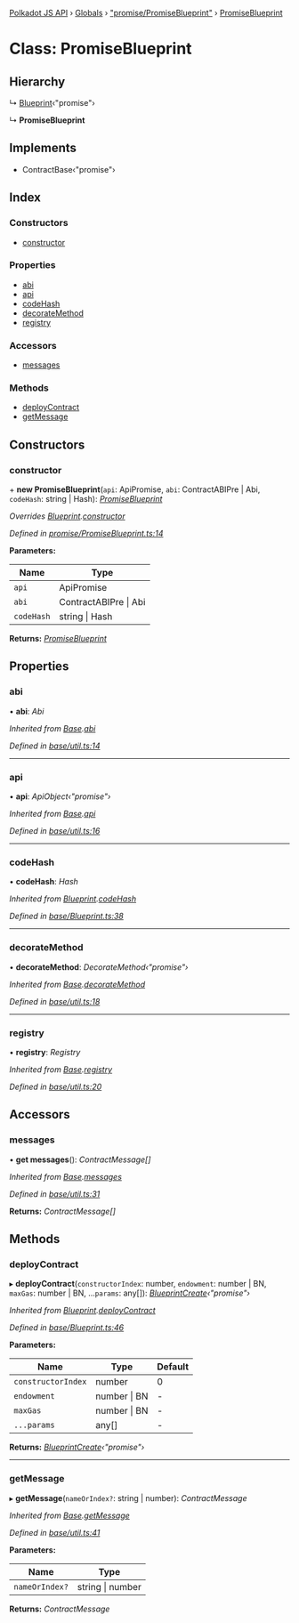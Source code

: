 [Polkadot JS API](../README.md) › [Globals](../globals.md) › ["promise/PromiseBlueprint"](../modules/_promise_promiseblueprint_.md) › [PromiseBlueprint](_promise_promiseblueprint_.promiseblueprint.md)

# Class: PromiseBlueprint

## Hierarchy

  ↳ [Blueprint](_base_blueprint_.blueprint.md)‹"promise"›

  ↳ **PromiseBlueprint**

## Implements

* ContractBase‹"promise"›

## Index

### Constructors

* [constructor](_promise_promiseblueprint_.promiseblueprint.md#constructor)

### Properties

* [abi](_promise_promiseblueprint_.promiseblueprint.md#abi)
* [api](_promise_promiseblueprint_.promiseblueprint.md#api)
* [codeHash](_promise_promiseblueprint_.promiseblueprint.md#codehash)
* [decorateMethod](_promise_promiseblueprint_.promiseblueprint.md#decoratemethod)
* [registry](_promise_promiseblueprint_.promiseblueprint.md#registry)

### Accessors

* [messages](_promise_promiseblueprint_.promiseblueprint.md#messages)

### Methods

* [deployContract](_promise_promiseblueprint_.promiseblueprint.md#deploycontract)
* [getMessage](_promise_promiseblueprint_.promiseblueprint.md#getmessage)

## Constructors

###  constructor

\+ **new PromiseBlueprint**(`api`: ApiPromise, `abi`: ContractABIPre | Abi, `codeHash`: string | Hash): *[PromiseBlueprint](_promise_promiseblueprint_.promiseblueprint.md)*

*Overrides [Blueprint](_base_blueprint_.blueprint.md).[constructor](_base_blueprint_.blueprint.md#constructor)*

*Defined in [promise/PromiseBlueprint.ts:14](https://github.com/polkadot-js/api/blob/0dc46445bc/packages/api-contract/src/promise/PromiseBlueprint.ts#L14)*

**Parameters:**

Name | Type |
------ | ------ |
`api` | ApiPromise |
`abi` | ContractABIPre &#124; Abi |
`codeHash` | string &#124; Hash |

**Returns:** *[PromiseBlueprint](_promise_promiseblueprint_.promiseblueprint.md)*

## Properties

###  abi

• **abi**: *Abi*

*Inherited from [Base](_base_util_.base.md).[abi](_base_util_.base.md#abi)*

*Defined in [base/util.ts:14](https://github.com/polkadot-js/api/blob/0dc46445bc/packages/api-contract/src/base/util.ts#L14)*

___

###  api

• **api**: *ApiObject‹"promise"›*

*Inherited from [Base](_base_util_.base.md).[api](_base_util_.base.md#api)*

*Defined in [base/util.ts:16](https://github.com/polkadot-js/api/blob/0dc46445bc/packages/api-contract/src/base/util.ts#L16)*

___

###  codeHash

• **codeHash**: *Hash*

*Inherited from [Blueprint](_base_blueprint_.blueprint.md).[codeHash](_base_blueprint_.blueprint.md#codehash)*

*Defined in [base/Blueprint.ts:38](https://github.com/polkadot-js/api/blob/0dc46445bc/packages/api-contract/src/base/Blueprint.ts#L38)*

___

###  decorateMethod

• **decorateMethod**: *DecorateMethod‹"promise"›*

*Inherited from [Base](_base_util_.base.md).[decorateMethod](_base_util_.base.md#decoratemethod)*

*Defined in [base/util.ts:18](https://github.com/polkadot-js/api/blob/0dc46445bc/packages/api-contract/src/base/util.ts#L18)*

___

###  registry

• **registry**: *Registry*

*Inherited from [Base](_base_util_.base.md).[registry](_base_util_.base.md#registry)*

*Defined in [base/util.ts:20](https://github.com/polkadot-js/api/blob/0dc46445bc/packages/api-contract/src/base/util.ts#L20)*

## Accessors

###  messages

• **get messages**(): *ContractMessage[]*

*Inherited from [Base](_base_util_.base.md).[messages](_base_util_.base.md#messages)*

*Defined in [base/util.ts:31](https://github.com/polkadot-js/api/blob/0dc46445bc/packages/api-contract/src/base/util.ts#L31)*

**Returns:** *ContractMessage[]*

## Methods

###  deployContract

▸ **deployContract**(`constructorIndex`: number, `endowment`: number | BN, `maxGas`: number | BN, ...`params`: any[]): *[BlueprintCreate](../interfaces/_base_blueprint_.blueprintcreate.md)‹"promise"›*

*Inherited from [Blueprint](_base_blueprint_.blueprint.md).[deployContract](_base_blueprint_.blueprint.md#deploycontract)*

*Defined in [base/Blueprint.ts:46](https://github.com/polkadot-js/api/blob/0dc46445bc/packages/api-contract/src/base/Blueprint.ts#L46)*

**Parameters:**

Name | Type | Default |
------ | ------ | ------ |
`constructorIndex` | number | 0 |
`endowment` | number &#124; BN | - |
`maxGas` | number &#124; BN | - |
`...params` | any[] | - |

**Returns:** *[BlueprintCreate](../interfaces/_base_blueprint_.blueprintcreate.md)‹"promise"›*

___

###  getMessage

▸ **getMessage**(`nameOrIndex?`: string | number): *ContractMessage*

*Inherited from [Base](_base_util_.base.md).[getMessage](_base_util_.base.md#getmessage)*

*Defined in [base/util.ts:41](https://github.com/polkadot-js/api/blob/0dc46445bc/packages/api-contract/src/base/util.ts#L41)*

**Parameters:**

Name | Type |
------ | ------ |
`nameOrIndex?` | string &#124; number |

**Returns:** *ContractMessage*
